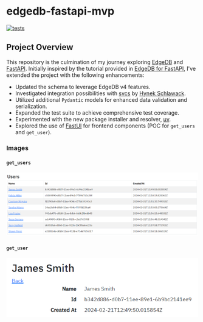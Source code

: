 # edgedb-fastapi-mvp
[![tests](https://github.com/jrycw/edgedb-fastapi-mvp/actions/workflows/ci.yml/badge.svg?branch=master)](https://github.com/jrycw/edgedb-fastapi-mvp/actions/workflows/pytest.yml)

## Project Overview
This repository is the culmination of my journey exploring [EdgeDB](https://github.com/edgedb/edgedb) and [FastAPI](https://github.com/tiangolo/fastapi). Initially inspired by the tutorial provided in [EdgeDB for FastAPI](https://www.edgedb.com/docs/guides/tutorials/rest_apis_with_fastapi), I've extended the project with the following enhancements:

* Updated the schema to leverage EdgeDB v4 features.
* Investigated integration possibilities with [svcs](https://github.com/hynek/svcs/) by [Hynek Schlawack](https://hynek.me/).
* Utilized additional `Pydantic` models for enhanced data validation and serialization.
* Expanded the test suite to achieve comprehensive test coverage.
* Experimented with the new package installer and resolver, [uv](https://github.com/astral-sh/uv).
* Explored the use of [FastUI](https://github.com/pydantic/FastUI) for frontend components (POC for `get_users` and `get_user`).

### Images
#### `get_users`
![get_users](https://github.com/jrycw/edgedb-fastapi-mvp/blob/0df128a28cf20c07dd1348d3e738909b0299b54e/images/users/get_users.png)

#### `get_user`
![get_user](https://github.com/jrycw/edgedb-fastapi-mvp/blob/0df128a28cf20c07dd1348d3e738909b0299b54e/images/users/get_user.png)
